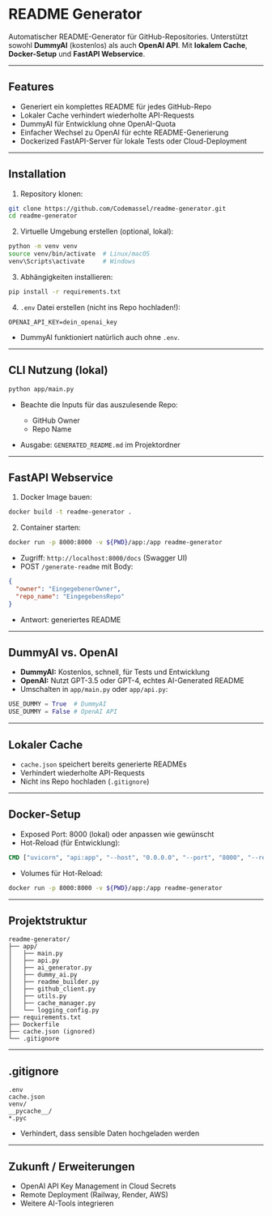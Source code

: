# README Generator

Automatischer README-Generator für GitHub-Repositories.
Unterstützt sowohl **DummyAI** (kostenlos) als auch **OpenAI API**.
Mit **lokalem Cache**, **Docker-Setup** und **FastAPI Webservice**.

---

## Features

* Generiert ein komplettes README für jedes GitHub-Repo
* Lokaler Cache verhindert wiederholte API-Requests
* DummyAI für Entwicklung ohne OpenAI-Quota
* Einfacher Wechsel zu OpenAI für echte README-Generierung
* Dockerized FastAPI-Server für lokale Tests oder Cloud-Deployment

---

## Installation

1. Repository klonen:

```bash
git clone https://github.com/Codemassel/readme-generator.git
cd readme-generator
```

2. Virtuelle Umgebung erstellen (optional, lokal):

```bash
python -m venv venv
source venv/bin/activate  # Linux/macOS
venv\Scripts\activate     # Windows
```

3. Abhängigkeiten installieren:

```bash
pip install -r requirements.txt
```

4. `.env` Datei erstellen (nicht ins Repo hochladen!):

```
OPENAI_API_KEY=dein_openai_key
```

* DummyAI funktioniert natürlich auch ohne `.env`.

---

## CLI Nutzung (lokal)

```bash
python app/main.py
```

* Beachte die Inputs für das auszulesende Repo:

  * GitHub Owner
  * Repo Name
* Ausgabe: `GENERATED_README.md` im Projektordner

---

## FastAPI Webservice

1. Docker Image bauen:

```bash
docker build -t readme-generator .
```

2. Container starten:

```bash
docker run -p 8000:8000 -v ${PWD}/app:/app readme-generator
```

* Zugriff: `http://localhost:8000/docs` (Swagger UI)
* POST `/generate-readme` mit Body:

```json
{
  "owner": "EingegebenerOwner",
  "repo_name": "EingegebensRepo"
}
```

* Antwort: generiertes README

---

## DummyAI vs. OpenAI

* **DummyAI:** Kostenlos, schnell, für Tests und Entwicklung
* **OpenAI:** Nutzt GPT-3.5 oder GPT-4, echtes AI-Generated README
* Umschalten in `app/main.py` oder `app/api.py`:

```python
USE_DUMMY = True  # DummyAI
USE_DUMMY = False # OpenAI API
```

---

## Lokaler Cache

* `cache.json` speichert bereits generierte READMEs
* Verhindert wiederholte API-Requests
* Nicht ins Repo hochladen (`.gitignore`)

---

## Docker-Setup

* Exposed Port: 8000 (lokal) oder anpassen wie gewünscht
* Hot-Reload (für Entwicklung):

```dockerfile
CMD ["uvicorn", "api:app", "--host", "0.0.0.0", "--port", "8000", "--reload"]
```

* Volumes für Hot-Reload:

```bash
docker run -p 8000:8000 -v ${PWD}/app:/app readme-generator
```

---

## Projektstruktur

```
readme-generator/
├── app/
│   ├── main.py
│   ├── api.py
│   ├── ai_generator.py
│   ├── dummy_ai.py
│   ├── readme_builder.py
│   ├── github_client.py
│   ├── utils.py
│   ├── cache_manager.py
│   └── logging_config.py
├── requirements.txt
├── Dockerfile
├── cache.json (ignored)
└── .gitignore
```

---

## .gitignore

```
.env
cache.json
venv/
__pycache__/
*.pyc
```

* Verhindert, dass sensible Daten hochgeladen werden

---

## Zukunft / Erweiterungen

* OpenAI API Key Management in Cloud Secrets
* Remote Deployment (Railway, Render, AWS)
* Weitere AI-Tools integrieren

